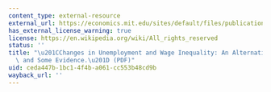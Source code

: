 ```yaml
---
content_type: external-resource
external_url: https://economics.mit.edu/sites/default/files/publications/changes-in-unemployment-and-wage-inequality.pdf
has_external_license_warning: true
license: https://en.wikipedia.org/wiki/All_rights_reserved
status: ''
title: "\u201CChanges in Unemployment and Wage Inequality: An Alternative\_Theory\
  \ and Some Evidence.\u201D (PDF)"
uid: ceda447b-1bc1-4f4b-a061-cc553b48cd9b
wayback_url: ''
---
```

